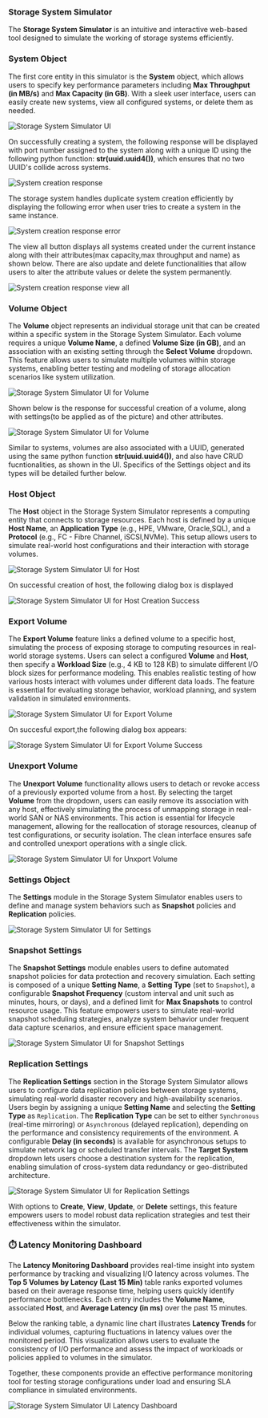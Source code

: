 ### Storage System Simulator

The **Storage System Simulator** is an intuitive and interactive web-based tool designed to simulate the working of storage systems efficiently. 

### System Object

The first core entity in this simulator is the **System** object, which allows users to specify key performance parameters including 
**Max Throughput (in MB/s)** and **Max Capacity (in GB)**. 
With a sleek user interface, users can easily create new systems, view all configured systems, or delete them as needed. 

![Storage System Simulator UI](images/system.png)

On successfully creating a system, the following response will be displayed with port number assigned to the system along with a unique ID using the following python function: **str(uuid.uuid4())**, which ensures that no two UUID's collide across systems.

![System creation response](images/response.png)

The storage system handles duplicate system creation efficiently by displaying the following error when user tries to create a system in the same instance. 

![System creation response error](images/responseerror.png)

The view all button displays all systems created under the current instance along with their attributes(max capacity,max throughput and name) as shown below. There are also update and delete functionalities that allow users to alter the attribute values or delete the system permanently. 

![System creation response view all](images/viewall.png)


### Volume Object

The **Volume** object represents an individual storage unit that can be created within a specific system in the Storage System Simulator. Each volume requires a unique **Volume Name**, a defined **Volume Size (in GB)**, and an association with an existing setting through the **Select Volume** dropdown. This feature allows users to simulate multiple volumes within storage systems, enabling better testing and modeling of storage allocation scenarios like system utilization.

![Storage System Simulator UI for Volume](images/volume.png)

Shown below is the response for successful creation of a volume, along with settings(to be applied as of the picture) and other attributes. 

![Storage System Simulator UI for Volume](images/volumecreationresponse.png)

Similar to systems, volumes are also associated with a UUID, generated using the same python function **str(uuid.uuid4())**, and also have CRUD fucntionalities, as shown in the UI. Specifics of the Settings object and its types will be detailed further below.

### Host Object

The **Host** object in the Storage System Simulator represents a computing entity that connects to storage resources. Each host is defined by a unique **Host Name**, an **Application Type** (e.g., HPE, VMware, Oracle,SQL), and a **Protocol** (e.g., FC - Fibre Channel, iSCSI,NVMe). This setup allows users to simulate real-world host configurations and their interaction with storage volumes. 

![Storage System Simulator UI for Host](images/host.png)

On successful creation of host, the following dialog box is displayed

![Storage System Simulator UI for Host Creation Success](images/hostcreation.png)

### Export Volume

The **Export Volume** feature links a defined volume to a specific host, simulating the process of exposing storage to computing resources in real-world storage systems. Users can select a configured **Volume** and **Host**, then specify a **Workload Size** (e.g., 4 KB to 128 KB) to simulate different I/O block sizes for performance modeling. This enables realistic testing of how various hosts interact with volumes under different data loads. The feature is essential for evaluating storage behavior, workload planning, and system validation in simulated environments.

![Storage System Simulator UI for Export Volume](images/exportvolume.png)

On succesful export,the following dialog box appears:

![Storage System Simulator UI for Export Volume Success](images/exportvolumesuccess.png)



### Unexport Volume

The **Unexport Volume** functionality allows users to detach or revoke access of a previously exported volume from a host. By selecting the target **Volume** from the dropdown, users can easily remove its association with any host, effectively simulating the process of unmapping storage in real-world SAN or NAS environments. This action is essential for lifecycle management, allowing for the reallocation of storage resources, cleanup of test configurations, or security isolation. The clean interface ensures safe and controlled unexport operations with a single click.

![Storage System Simulator UI for Unxport Volume](images/unexportvolume.png)

### Settings Object

The **Settings** module in the Storage System Simulator enables users to define and manage system behaviors such as **Snapshot** policies and **Replication** policies. 

![Storage System Simulator UI for Settings](images/settings.png)

### Snapshot Settings

The **Snapshot Settings** module enables users to define automated snapshot policies for data protection and recovery simulation. Each setting is composed of a unique **Setting Name**, a **Setting Type** (set to `Snapshot`), a configurable **Snapshot Frequency** (custom interval and unit such as minutes, hours, or days), and a defined limit for **Max Snapshots** to control resource usage.
This feature empowers users to simulate real-world snapshot scheduling strategies, analyze system behavior under frequent data capture scenarios, and ensure efficient space management. 

![Storage System Simulator UI for Snapshot Settings](images/snapshotsettings.png)


### Replication Settings

The **Replication Settings** section in the Storage System Simulator allows users to configure data replication policies between storage systems, simulating real-world disaster recovery and high-availability scenarios. Users begin by assigning a unique **Setting Name** and selecting the **Setting Type** as `Replication`. The **Replication Type** can be set to either `Synchronous` (real-time mirroring) or `Asynchronous` (delayed replication), depending on the performance and consistency requirements of the environment.
A configurable **Delay (in seconds)** is available for asynchronous setups to simulate network lag or scheduled transfer intervals. The **Target System** dropdown lets users choose a destination system for the replication, enabling simulation of cross-system data redundancy or geo-distributed architecture. 

![Storage System Simulator UI for Replication Settings](images/replicationsettings.png)


With options to **Create**, **View**, **Update**, or **Delete** settings, this feature empowers users to model robust data replication strategies and test their effectiveness within the simulator.


### ⏱️ Latency Monitoring Dashboard

The **Latency Monitoring Dashboard** provides real-time insight into system performance by tracking and visualizing I/O latency across volumes. The **Top 5 Volumes by Latency (Last 15 Min)** table ranks exported volumes based on their average response time, helping users quickly identify performance bottlenecks. Each entry includes the **Volume Name**, associated **Host**, and **Average Latency (in ms)** over the past 15 minutes.

Below the ranking table, a dynamic line chart illustrates **Latency Trends** for individual volumes, capturing fluctuations in latency values over the monitored period. This visualization allows users to evaluate the consistency of I/O performance and assess the impact of workloads or policies applied to volumes in the simulator.

Together, these components provide an effective performance monitoring tool for testing storage configurations under load and ensuring SLA compliance in simulated environments.

![Storage System Simulator UI Latency Dashboard](images/graphs.png)



















































